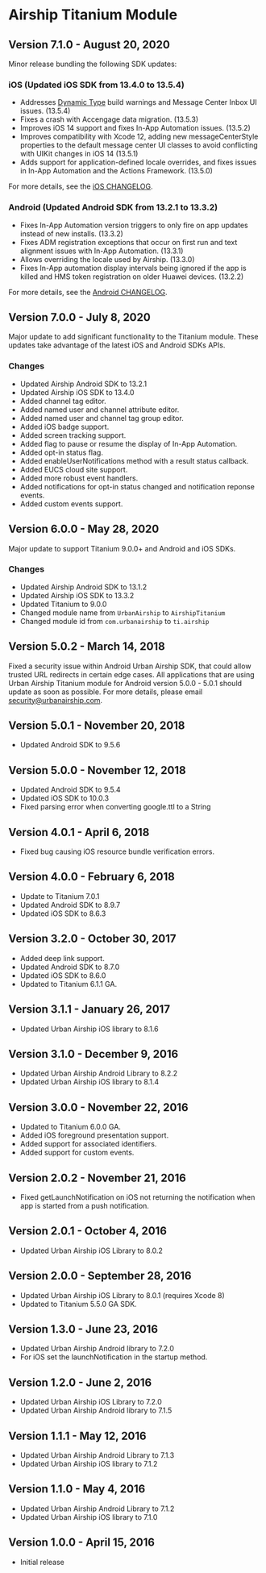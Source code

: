# Airship Titanium Module

## Version 7.1.0 - August 20, 2020
Minor release bundling the following SDK updates:

### iOS (Updated iOS SDK from 13.4.0 to 13.5.4)
- Addresses [Dynamic Type](https://developer.apple.com/documentation/uikit/uifont/scaling_fonts_automatically) build warnings and Message Center Inbox UI issues. (13.5.4)
- Fixes a crash with Accengage data migration. (13.5.3)
- Improves iOS 14 support and fixes In-App Automation issues. (13.5.2)
- Improves compatibility with Xcode 12, adding new messageCenterStyle properties to the default message center UI classes to avoid conflicting with UIKit changes in iOS 14 (13.5.1)
- Adds support for application-defined locale overrides, and fixes issues in In-App Automation and the Actions Framework. (13.5.0)

For more details, see the [iOS CHANGELOG](https://github.com/urbanairship/ios-library/blob/13.5.4/CHANGELOG.md).

### Android (Updated Android SDK from 13.2.1 to 13.3.2)
- Fixes In-App Automation version triggers to only fire on app updates instead of new installs. (13.3.2)
- Fixes ADM registration exceptions that occur on first run and text alignment issues with In-App Automation. (13.3.1)
- Allows overriding the locale used by Airship. (13.3.0)
- Fixes In-App automation display intervals being ignored if the app is killed and HMS token registration on older Huawei devices. (13.2.2)

For more details, see the [Android CHANGELOG](https://github.com/urbanairship/android-library/blob/13.3.2/CHANGELOG.md).

## Version 7.0.0 - July 8, 2020
Major update to add significant functionality to the Titanium module. These updates take advantage of the latest iOS and Android SDKs APIs.

### Changes
- Updated Airship Android SDK to 13.2.1
- Updated Airship iOS SDK to 13.4.0
- Added channel tag editor.
- Added named user and channel attribute editor.
- Added named user and channel tag group editor.
- Added iOS badge support.
- Added screen tracking support.
- Added flag to pause or resume the display of In-App Automation.
- Added opt-in status flag.
- Added enableUserNotifications method with a result status callback.
- Added EUCS cloud site support.
- Added more robust event handlers.
- Added notifications for opt-in status changed and notification reponse events.
- Added custom events support.

## Version 6.0.0 - May 28, 2020
Major update to support Titanium 9.0.0+ and Android and iOS SDKs.

### Changes
- Updated Airship Android SDK to 13.1.2
- Updated Airship iOS SDK to 13.3.2
- Updated Titanium to 9.0.0
- Changed module name from `UrbanAirship` to `AirshipTitanium`
- Changed module id from `com.urbanairship` to `ti.airship`

## Version 5.0.2 - March 14, 2018
Fixed a security issue within Android Urban Airship SDK, that could allow
trusted URL redirects in certain edge cases. All applications that are using Urban Airship Titanium module for Android version 5.0.0 - 5.0.1 should update as soon as possible. For more details, please email security@urbanairship.com.

## Version 5.0.1 - November 20, 2018
- Updated Android SDK to 9.5.6

## Version 5.0.0 - November 12, 2018
- Updated Android SDK to 9.5.4
- Updated iOS SDK to 10.0.3
- Fixed parsing error when converting google.ttl to a String

## Version 4.0.1 - April 6, 2018
- Fixed bug causing iOS resource bundle verification errors.

## Version 4.0.0 - February 6, 2018
 - Update to Titanium 7.0.1
 - Updated Android SDK to 8.9.7
 - Updated iOS SDK to 8.6.3

## Version 3.2.0 - October 30, 2017
 - Added deep link support.
 - Updated Android SDK to 8.7.0
 - Updated iOS SDK to 8.6.0
 - Updated to Titanium 6.1.1 GA.

## Version 3.1.1 - January 26, 2017
 - Updated Urban Airship iOS library to 8.1.6

## Version 3.1.0 - December 9, 2016
 - Updated Urban Airship Android Library to 8.2.2
 - Updated Urban Airship iOS library to 8.1.4

## Version 3.0.0 - November 22, 2016
 - Updated to Titanium 6.0.0 GA.
 - Added iOS foreground presentation support.
 - Added support for associated identifiers.
 - Added support for custom events.

## Version 2.0.2 - November 21, 2016
 - Fixed getLaunchNotification on iOS not returning the notification when app is started from a push notification.

## Version 2.0.1 - October 4, 2016
 - Updated Urban Airship iOS Library to 8.0.2

## Version 2.0.0 - September 28, 2016
 - Updated Urban Airship iOS Library to 8.0.1 (requires Xcode 8)
 - Updated to Titanium 5.5.0 GA SDK.

## Version 1.3.0 - June 23, 2016
 - Updated Urban Airship Android library to 7.2.0
 - For iOS set the launchNotification in the startup method.

## Version 1.2.0 - June 2, 2016
 - Updated Urban Airship iOS Library to 7.2.0
 - Updated Urban Airship Android library to 7.1.5

## Version 1.1.1 - May 12, 2016
 - Updated Urban Airship Android Library to 7.1.3
 - Updated Urban Airship iOS library to 7.1.2

## Version 1.1.0 - May 4, 2016
 - Updated Urban Airship Android Library to 7.1.2
 - Updated Urban Airship iOS library to 7.1.0

## Version 1.0.0 - April 15, 2016
 - Initial release
